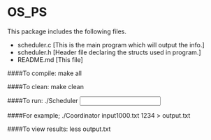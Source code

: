 # OS_PS

This package includes the following files.

- scheduler.c [This is the main program which will output the info.]
- scheduler.h [Header file declaring the structs used in program.]
- README.md [This file]

####To compile:
    make all

####To clean:
    make clean

####To run:
    ./Scheduler <input file> <random seed>

####For example;
    ./Coordinator input1000.txt 1234 > output.txt

####To view results: 
    less output.txt
